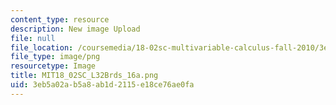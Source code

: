 ```yaml
---
content_type: resource
description: New image Upload
file: null
file_location: /coursemedia/18-02sc-multivariable-calculus-fall-2010/3eb5a02ab5a8ab1d2115e18ce76ae0fa_MIT18_02SC_L32Brds_16a.png
file_type: image/png
resourcetype: Image
title: MIT18_02SC_L32Brds_16a.png
uid: 3eb5a02a-b5a8-ab1d-2115-e18ce76ae0fa
---
```


